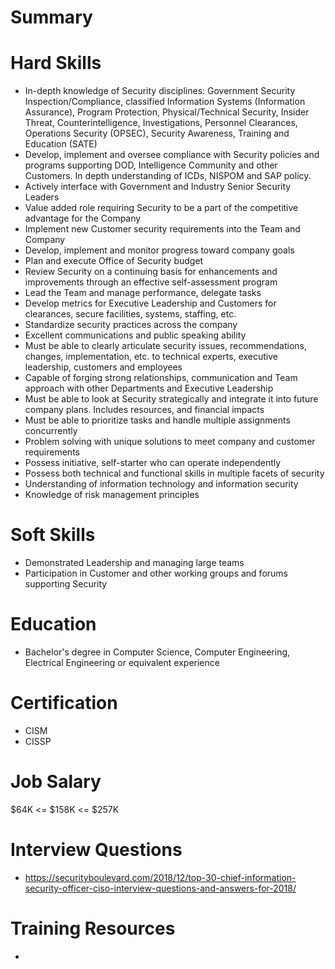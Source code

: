 # Summary

# Hard Skills
* In-depth knowledge of Security disciplines: Government Security Inspection/Compliance, classified Information Systems (Information Assurance), Program Protection, Physical/Technical Security, Insider Threat, Counterintelligence, Investigations, Personnel Clearances, Operations Security (OPSEC), Security Awareness, Training and Education (SATE)
* Develop, implement and oversee compliance with Security policies and programs supporting DOD, Intelligence Community and other Customers. In depth understanding of ICDs, NISPOM and SAP policy.
* Actively interface with Government and Industry Senior Security Leaders
* Value added role requiring Security to be a part of the competitive advantage for the Company
* Implement new Customer security requirements into the Team and Company
* Develop, implement and monitor progress toward company goals
* Plan and execute Office of Security budget
* Review Security on a continuing basis for enhancements and improvements through an effective self-assessment program
* Lead the Team and manage performance, delegate tasks
* Develop metrics for Executive Leadership and Customers for clearances, secure facilities, systems, staffing, etc.
* Standardize security practices across the company 
* Excellent communications and public speaking ability
* Must be able to clearly articulate security issues, recommendations, changes, implementation, etc. to technical experts, executive leadership, customers and employees
* Capable of forging strong relationships, communication and Team approach with other Departments and Executive Leadership
* Must be able to look at Security strategically and integrate it into future company plans. Includes resources, and financial impacts
* Must be able to prioritize tasks and handle multiple assignments concurrently
* Problem solving with unique solutions to meet company and customer requirements
* Possess initiative, self-starter who can operate independently
* Possess both technical and functional skills in multiple facets of security
* Understanding of information technology and information security
* Knowledge of risk management principles


# Soft Skills
* Demonstrated Leadership and managing large teams
* Participation in Customer and other working groups and forums supporting Security



# Education
  * Bachelor's degree in Computer Science, Computer Engineering, Electrical Engineering or equivalent experience


# Certification
  * CISM
  * CISSP


# Job Salary
$64K <= $158K <= $257K


# Interview Questions
 * https://securityboulevard.com/2018/12/top-30-chief-information-security-officer-ciso-interview-questions-and-answers-for-2018/


# Training Resources
  * 



